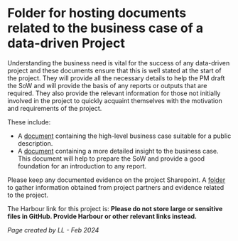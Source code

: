 # Folder for hosting documents related to the business case of a data-driven Project

Understanding the business need is vital for the success of any data-driven project and these documents ensure that this is well stated at the start of the project. They will provide all the necessary details to help the PM draft the SoW and will provide the basis of any reports or outputs that are required. They also provide the relevant information for those not initially involved in the project to quickly acquaint themselves with the motivation and requirements of the project. 

These include:

* A [document](/docs/1.BusinessCase/High-levelBusinessCase.md) containing the high-level business case suitable for a public description.
* A [document](/docs/1.BusinessCase/DetailedBusinessCase.md) containing a more detailed insight to the business case. This document will help to prepare the SoW and provide a good foundation for an introduction to any report. 


Please keep any documented evidence on the project Sharepoint.
A [folder](/link/to/sharepoint/) to gather information obtained from project partners and evidence related to the project.

The Harbour link for this project is: 
**Please do not store large or sensitive files in GitHub. Provide Harbour or other relevant links instead.**
 
 *Page created by LL - Feb 2024*